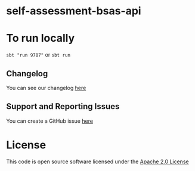 # self-assessment-bsas-api

# To run locally

`sbt "run 9787"`
or
`sbt run`

## Changelog

You can see our changelog [here](https://github.com/hmrc/income-tax-mtd-changelog/wiki)

## Support and Reporting Issues

You can create a GitHub issue [here](https://github.com/hmrc/income-tax-mtd-changelog/issues)

# License

This code is open source software licensed under the [Apache 2.0 License]("http://www.apache.org/licenses/LICENSE-2.0.html")
